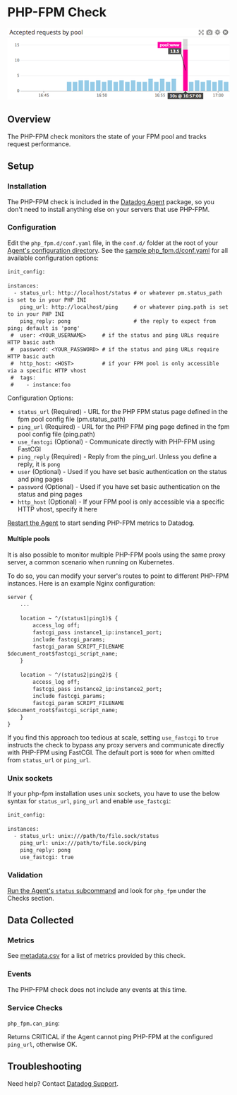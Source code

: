 # PHP-FPM Check

![PHP overview][1]

## Overview

The PHP-FPM check monitors the state of your FPM pool and tracks request performance.

## Setup
### Installation

The PHP-FPM check is included in the [Datadog Agent][2] package, so you don't need to install anything else on your servers that use PHP-FPM.

### Configuration

Edit the `php_fpm.d/conf.yaml` file, in the `conf.d/` folder at the root of your [Agent's configuration directory][3]. See the [sample php_fpm.d/conf.yaml][4] for all available configuration options:

```
init_config:

instances:
  - status_url: http://localhost/status # or whatever pm.status_path is set to in your PHP INI
    ping_url: http://localhost/ping     # or whatever ping.path is set to in your PHP INI
    ping_reply: pong                    # the reply to expect from ping; default is 'pong'
 #  user: <YOUR_USERNAME>     # if the status and ping URLs require HTTP basic auth
 #  password: <YOUR_PASSWORD> # if the status and ping URLs require HTTP basic auth
 #  http_host: <HOST>         # if your FPM pool is only accessible via a specific HTTP vhost
 #  tags:
 #    - instance:foo
```

Configuration Options:

* `status_url` (Required) - URL for the PHP FPM status page defined in the fpm pool config file (pm.status_path)
* `ping_url` (Required) - URL for the PHP FPM ping page defined in the fpm pool config file (ping.path)
* `use_fastcgi` (Optional) - Communicate directly with PHP-FPM using FastCGI
* `ping_reply` (Required) - Reply from the ping_url. Unless you define a reply, it is `pong`
* `user` (Optional) - Used if you have set basic authentication on the status and ping pages
* `password` (Optional) - Used if you have set basic authentication on the status and ping pages
* `http_host` (Optional) - If your FPM pool is only accessible via a specific HTTP vhost, specify it here

[Restart the Agent][5] to start sending PHP-FPM metrics to Datadog.

#### Multiple pools

It is also possible to monitor multiple PHP-FPM pools using the same proxy server, a common scenario when running on Kubernetes.

To do so, you can modify your server's routes to point to different PHP-FPM instances. Here is an example Nginx configuration:

```
server {
    ...

    location ~ ^/(status1|ping1)$ {
        access_log off;
        fastcgi_pass instance1_ip:instance1_port;
        include fastcgi_params;
        fastcgi_param SCRIPT_FILENAME $document_root$fastcgi_script_name;
    }

    location ~ ^/(status2|ping2)$ {
        access_log off;
        fastcgi_pass instance2_ip:instance2_port;
        include fastcgi_params;
        fastcgi_param SCRIPT_FILENAME $document_root$fastcgi_script_name;
    }
}
```

If you find this approach too tedious at scale, setting `use_fastcgi` to `true` instructs the check to bypass any proxy servers and communicate directly with PHP-FPM using FastCGI. The default port is `9000` for when omitted from `status_url` or `ping_url`.

### Unix sockets

If your php-fpm installation uses unix sockets, you have to use the below syntax for `status_url`, `ping_url` and enable `use_fastcgi`:

```
init_config:

instances:
  - status_url: unix:///path/to/file.sock/status 
    ping_url: unix:///path/to/file.sock/ping    
    ping_reply: pong                   
    use_fastcgi: true
```

### Validation

[Run the Agent's `status` subcommand][6] and look for `php_fpm` under the Checks section.

## Data Collected
### Metrics

See [metadata.csv][7] for a list of metrics provided by this check.

### Events
The PHP-FPM check does not include any events at this time.

### Service Checks

`php_fpm.can_ping`:

Returns CRITICAL if the Agent cannot ping PHP-FPM at the configured `ping_url`, otherwise OK.

## Troubleshooting
Need help? Contact [Datadog Support][8].

[1]: https://raw.githubusercontent.com/DataDog/integrations-core/master/php_fpm/images/phpfpmoverview.png
[2]: https://app.datadoghq.com/account/settings#agent
[3]: https://docs.datadoghq.com/agent/faq/agent-configuration-files/#agent-configuration-directory
[4]: https://github.com/DataDog/integrations-core/blob/master/php_fpm/datadog_checks/php_fpm/data/conf.yaml.example
[5]: https://docs.datadoghq.com/agent/faq/agent-commands/#start-stop-restart-the-agent
[6]: https://docs.datadoghq.com/agent/faq/agent-commands/#agent-status-and-information
[7]: https://github.com/DataDog/integrations-core/blob/master/php_fpm/metadata.csv
[8]: https://docs.datadoghq.com/help
